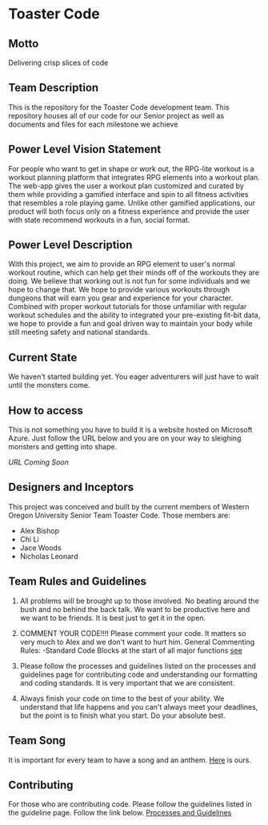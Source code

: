 # Toaster Code

## Motto

Delivering crisp slices of code

## Team Description

This is the repository for the Toaster Code development team. This repository houses all of our code for our Senior project as well as documents and files for each milestone we achieve

## Power Level Vision Statement

For people who want to get in shape or work out, the RPG-lite workout is a workout planning platform that integrates RPG elements into a workout plan. The web-app gives the user a workout plan customized and curated by them while providing a gamified interface and spin to all fitness activities that resembles a role playing game. Unlike other gamified applications, our product will both focus only on a fitness experience and provide the user with state recommend workouts in a fun, social format.

## Power Level Description

With this project, we aim to provide an RPG element to user's normal workout routine, which can help get their minds off of the workouts they are doing. We believe that working out is not fun for some individuals and we hope to change that. We hope to provide various workouts through dungeons that will earn you gear and experience for your character. Combined with proper workout tutorials for those unfamiliar with regular workout schedules and the ability to integrated your pre-existing fit-bit data, we hope to provide a fun and goal driven way to maintain your body while still meeting safety and national standards.

## Current State

We haven't started building yet. You eager adventurers will just have to wait until the monsters come.

## How to access

This is not something you have to build it is a website hosted on Microsoft Azure. Just follow the URL below and you are on your way to sleighing monsters and getting into shape.

*URL Coming Soon*

## Designers and Inceptors

This project was conceived and built by the current members of Western Oregon University Senior Team Toaster Code. Those members are:

* Alex Bishop
* Chi Li
* Jace Woods
* Nicholas Leonard

## Team Rules and Guidelines

1. All problems will be brought up to those involved. No beating around the bush and no behind the back talk. We want to be productive here and we want to be friends. It is best just to get it in the open.

2. COMMENT YOUR CODE!!!! Please comment your code. It matters so very much to Alex and we don't want to hurt him.
    General Commenting Rules:
		    -Standard Code Blocks at the start of all major functions  [see](https://docs.microsoft.com/en-us/dotnet/csharp/programming-guide/xmldoc/recommended-tags-for-documentation-comments)

3. Please follow the processes and guidelines listed on the processes and guidelines page for contributing code and understanding our formatting and coding standards. It is very important that we are consistent.

4. Always finish your code on time to the best of your ability. We understand that life happens and you can't always meet your deadlines, but the point is to finish what you start. Do your absolute best.

## Team Song

It is important for every team to have a song and an anthem. [Here](https://www.youtube.com/watch?v=helzmv4sPH8) is ours.

## Contributing

For those who are contributing code. Please follow the guidelines listed in the guideline page. Follow the link below.
[Processes and Guidelines](Milestone_5/processes_and_guidelines.md)